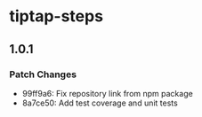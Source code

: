 # tiptap-steps

## 1.0.1

### Patch Changes

- 99ff9a6: Fix repository link from npm package
- 8a7ce50: Add test coverage and unit tests
